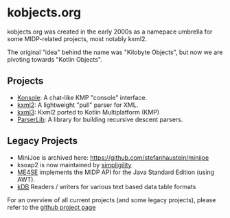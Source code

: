 # kobjects.org

kobjects.org was created in the early 2000s as a namepace umbrella for some MIDP-related projects, most notably kxml2. 

The original "idea" behind the name was "Kilobyte Objects", but now we are pivoting towards "Kotlin Objects".

## Projects

- [Konsole](http://github.com/kobjects/konsole): A chat-like KMP "console" interface.
- [kxml2](https://github.com/kobjects/kxml2): A lightweight "pull" parser for XML.
- [kxml3](https://github.com/kobjects/kxml3): Kxml2 ported to Kotlin Multiplatform (KMP)
- [ParserLib](http://github.com/kobjects/parserlib): A library for building recursive descent parsers.


## Legacy Projects

- MiniJoe is archived here: https://github.com/stefanhaustein/minijoe
- ksoap2 is now maintained by [simpligility](http://simpligility.github.io/ksoap2-android/index.html)
- [ME4SE](http://me4se.org) implements the MIDP API for the Java Standard Edition (using AWT).
- [kDB](http://github.com/kobjects/kdb) Readers / writers for various text based data table formats


For an overview of all current projects (and some legacy projects), please refer to the [github project page](https://github.com/kobjects)
